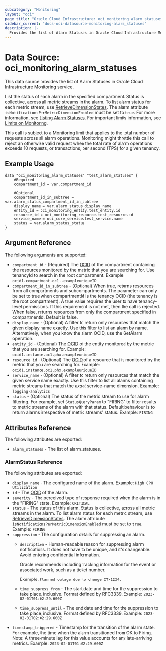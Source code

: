 ```yaml
---
subcategory: "Monitoring"
layout: "oci"
page_title: "Oracle Cloud Infrastructure: oci_monitoring_alarm_statuses"
sidebar_current: "docs-oci-datasource-monitoring-alarm_statuses"
description: |-
  Provides the list of Alarm Statuses in Oracle Cloud Infrastructure Monitoring service
---
```


# Data Source: oci_monitoring_alarm_statuses
This data source provides the list of Alarm Statuses in Oracle Cloud Infrastructure Monitoring service.

List the status of each alarm in the specified compartment.
Status is collective, across all metric streams in the alarm.
To list alarm status for each metric stream, use [RetrieveDimensionStates](https://docs.cloud.oracle.com/iaas/api/#/en/monitoring/latest/AlarmDimensionStatesCollection/RetrieveDimensionStates).
The alarm attribute `isNotificationsPerMetricDimensionEnabled` must be set to `true`.
For more information, see
[Listing Alarm Statuses](https://docs.cloud.oracle.com/iaas/Content/Monitoring/Tasks/list-alarm-status.htm).
For important limits information, see
[Limits on Monitoring](https://docs.cloud.oracle.com/iaas/Content/Monitoring/Concepts/monitoringoverview.htm#limits).

This call is subject to a Monitoring limit that applies to the total number of requests across all alarm operations.
Monitoring might throttle this call to reject an otherwise valid request when the total rate of alarm operations exceeds 10 requests,
or transactions, per second (TPS) for a given tenancy.


## Example Usage

```hcl
data "oci_monitoring_alarm_statuses" "test_alarm_statuses" {
	#Required
	compartment_id = var.compartment_id

	#Optional
	compartment_id_in_subtree = var.alarm_status_compartment_id_in_subtree
	display_name = var.alarm_status_display_name
	entity_id = oci_monitoring_entity.test_entity.id
	resource_id = oci_monitoring_resource.test_resource.id
	service_name = oci_core_service.test_service.name
	status = var.alarm_status_status
}
```

## Argument Reference

The following arguments are supported:

* `compartment_id` - (Required) The [OCID](https://docs.cloud.oracle.com/iaas/Content/General/Concepts/identifiers.htm) of the compartment containing the resources monitored by the metric that you are searching for. Use tenancyId to search in the root compartment.  Example: `ocid1.compartment.oc1..exampleuniqueID` 
* `compartment_id_in_subtree` - (Optional) When true, returns resources from all compartments and subcompartments. The parameter can only be set to true when compartmentId is the tenancy OCID (the tenancy is the root compartment). A true value requires the user to have tenancy-level permissions. If this requirement is not met, then the call is rejected. When false, returns resources from only the compartment specified in compartmentId. Default is false. 
* `display_name` - (Optional) A filter to return only resources that match the given display name exactly. Use this filter to list an alarm by name. Alternatively, when you know the alarm OCID, use the GetAlarm operation. 
* `entity_id` - (Optional) The [OCID](https://docs.cloud.oracle.com/iaas/Content/General/Concepts/identifiers.htm) of the entity monitored by the metric that you are searching for.  Example: `ocid1.instance.oc1.phx.exampleuniqueID` 
* `resource_id` - (Optional) The [OCID](https://docs.cloud.oracle.com/iaas/Content/General/Concepts/identifiers.htm) of a resource that is monitored by the metric that you are searching for.  Example: `ocid1.instance.oc1.phx.exampleuniqueID` 
* `service_name` - (Optional) A filter to return only resources that match the given service name exactly. Use this filter to list all alarms containing metric streams that match the *exact* service-name dimension.  Example: `logging-analytics` 
* `status` - (Optional) The status of the metric stream to use for alarm filtering. For example, set `StatusQueryParam` to "FIRING" to filter results to metric streams of the alarm with that status. Default behaviour is to return alarms irrespective of metric streams' status.  Example: `FIRING` 


## Attributes Reference

The following attributes are exported:

* `alarm_statuses` - The list of alarm_statuses.

### AlarmStatus Reference

The following attributes are exported:

* `display_name` - The configured name of the alarm.  Example: `High CPU Utilization` 
* `id` - The [OCID](https://docs.cloud.oracle.com/iaas/Content/General/Concepts/identifiers.htm) of the alarm. 
* `severity` - The perceived type of response required when the alarm is in the "FIRING" state.  Example: `CRITICAL` 
* `status` - The status of this alarm. Status is collective, across all metric streams in the alarm. To list alarm status for each metric stream, use [RetrieveDimensionStates](https://docs.cloud.oracle.com/iaas/api/#/en/monitoring/latest/AlarmDimensionStatesCollection/RetrieveDimensionStates). The alarm attribute `isNotificationsPerMetricDimensionEnabled` must be set to `true`. Example: `FIRING` 
* `suppression` - The configuration details for suppressing an alarm. 
	* `description` - Human-readable reason for suppressing alarm notifications. It does not have to be unique, and it's changeable. Avoid entering confidential information.

		Oracle recommends including tracking information for the event or associated work, such as a ticket number.

		Example: `Planned outage due to change IT-1234.` 
	* `time_suppress_from` - The start date and time for the suppression to take place, inclusive. Format defined by RFC3339.  Example: `2023-02-01T01:02:29.600Z` 
	* `time_suppress_until` - The end date and time for the suppression to take place, inclusive. Format defined by RFC3339.  Example: `2023-02-01T02:02:29.600Z` 
* `timestamp_triggered` - Timestamp for the transition of the alarm state. For example, the time when the alarm transitioned from OK to Firing. Note: A three-minute lag for this value accounts for any late-arriving metrics.  Example: `2023-02-01T01:02:29.600Z` 

